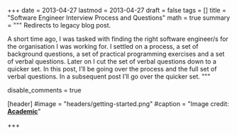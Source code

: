 +++
date = 2013-04-27
lastmod = 2013-04-27
draft = false
tags = []
title = "Software Engineer Interview Process and Questions"
math = true
summary = """
Redirects to legacy blog post.

A short time ago, I was tasked with finding the right software engineer/s for the organisation I was working for. I settled on a process, a set of background questions,  a set of practical programming exercises and a set of verbal questions. Later on I cut the set of verbal questions down to a quicker set. In this post, I’ll be going over the process and the full set of verbal questions. In a subsequent post I’ll go over the quicker set.
"""

disable_comments = true

[header]
#image = "headers/getting-started.png"
#caption = "Image credit: [**Academic**](https://github.com/gcushen/hugo-academic/)"

+++

<html>
  <head>
    <title>Software Engineer Interview Process and Questions</title>
    <link rel="canonical" href="https://binarymist.wordpress.com/2013/04/27/software-engineer-interview-process-and-questions/"/>
    <meta http-equiv="content-type" content="text/html; charset=utf-8"/>
    <meta http-equiv="refresh" content="3; url=https://binarymist.wordpress.com/2013/04/27/software-engineer-interview-process-and-questions/"/>
  </head>
</html>
